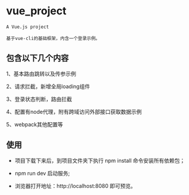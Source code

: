 # vue_project

    A Vue.js project

    基于vue-cli的基础框架，内含一个登录示例。

## 包含以下几个内容

1、基本路由跳转以及传参示例

2、请求拦截，新增全局loading组件

3、登录状态判断，路由拦截

4、配置有node代理，附有跨域访问外部接口获取数据示例

5、webpack其他配置等

## 使用

* 项目下载下来后，到项目文件夹下执行 npm install 命令安装所有依赖包；

* npm run dev 启动服务;

* 浏览器打开地址：http://localhost:8080  即可预览。
